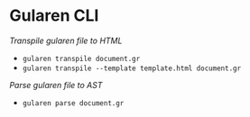 # Gularen CLI

*Transpile gularen file to HTML*
- `gularen transpile document.gr`
- `gularen transpile --template template.html document.gr`

*Parse gularen file to AST*
- `gularen parse document.gr`
